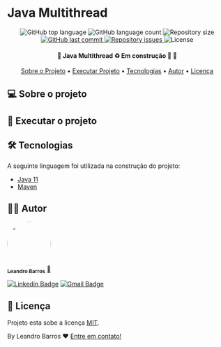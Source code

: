 # Java Multithread

<p align="center">
  <img alt="GitHub top language" src="https://img.shields.io/github/languages/top/leandro-barros/rabbitmq-springAMQP.svg">

  <img alt="GitHub language count" src="https://img.shields.io/github/languages/count/leandro-barros/rabbitmq-springAMQP.svg">

  <img alt="Repository size" src="https://img.shields.io/github/repo-size/leandro-barros/rabbitmq-springAMQP.svg">
  
  <a href="https://github.com/leandro-barros/rabbitmq-springAMQP/commits/master">
    <img alt="GitHub last commit" src="https://img.shields.io/github/last-commit/leandro-barros/rabbitmq-springAMQP.svg">
  </a>

  <a href="https://github.com/leandro-barros/rabbitmq-springAMQP/issues">
    <img alt="Repository issues" src="https://img.shields.io/github/issues/leandro-barros/rabbitmq-springAMQP.svg">
  </a>

  <!--<img alt="GitHub" src="https://img.shields.io/github/license/lukemorales/rocketshoes-react-native.svg"> -->
  <img alt="License" src="https://img.shields.io/badge/license-MIT-brightgreen">
</p>

<h4 align="center"> 
	🚧  Java Multithread ♻️ Em construção 🚀 🚧
</h4>

<p align="center">
 <a href="#-sobre-o-projeto">Sobre o Projeto</a> •
 <a href="#-executar-o-projeto">Executar Projeto</a> • 
 <a href="#-tecnologias">Tecnologias</a> • 
 <a href="#-autor">Autor</a> • 
 <a href="#-licença">Licença</a>
</p>

## 💻 Sobre o projeto


## 🚀 Executar o projeto

## 🛠 Tecnologias

A seguinte linguagem foi utilizada na construção do projeto:

- [Java 11](https://aws.amazon.com/pt/corretto/?filtered-posts.sort-by=item.additionalFields.createdDate&filtered-posts.sort-order=desc)
- [Maven](https://maven.apache.org/)

## 👨‍💻 Autor

<a href="https://www.linkedin.com/in/leandroebarros/">
  <img style="border-radius: 50%;" src="https://avatars.githubusercontent.com/u/13985064?v=4" width="100px;" alt=""/>
  <br/>
  <sub><b>Leandro Barros</b></sub></a> <a href="https://www.linkedin.com/in/leandroebarros/" title="leandro">🚀
</a>

[![Linkedin Badge](https://img.shields.io/badge/-Leandro-blue?style=flat-square&logo=Linkedin&logoColor=white&link=https://www.linkedin.com/in/leandroebarros/)](https://www.linkedin.com/in/leandroebarros/) 
[![Gmail Badge](https://img.shields.io/badge/-leandroedbarros@gmail.com-c14438?style=flat-square&logo=Gmail&logoColor=white&link=mailto:leandroedbarros@gmail.com)](leandroedbarros@gmail.com)

## 📝 Licença

Projeto esta sobe a licença [MIT](./LICENSE).

By Leandro Barros ❤️  [Entre em contato!](https://www.linkedin.com/in/leandroebarros/)
